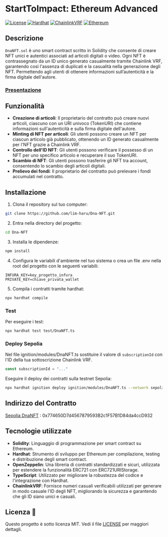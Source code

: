 # StartToImpact: Ethereum Advanced

[![License](https://img.shields.io/badge/license-MIT-blue.svg)](LICENSE)
[![Hardhat](https://img.shields.io/badge/Hardhat-2.22.13-yellow)](https://hardhat.org)
[![ChainlinkVRF](https://img.shields.io/badge/ChainlinkVRF-2.5-0847f7)](https://docs.chain.link/vrf/)
[![Ethereum](https://img.shields.io/badge/Powered%20by-Ethereum-blue)](https://ethereum.org/)

## Descrizione

`DnaNFT.sol` è uno smart contract scritto in Solidity che consente di creare NFT unici e autentici associati ad articoli digitali o video. Ogni NFT è contrassegnato da un ID unico generato casualmente tramite Chainlink VRF, garantendo così l'assenza di duplicati e la casualità nella generazione degli NFT. Permettendo agli utenti di ottenere informazioni sull’autenticità e la firma digitale dell'autore.

### [Presentazione](https://www.canva.com/design/DAGVyqGL2DY/n6o930047KH5yj-0jfRLFw/view?utm_content=DAGVyqGL2DY&utm_campaign=designshare&utm_medium=link&utm_source=editor)

## Funzionalità

- **Creazione di articoli**: Il proprietario del contratto può creare nuovi articoli, ciascuno con un URI univoco (TokenURI) che contiene informazioni sull'autenticità e sulla firma digitale dell'autore.
- **Minting di NFT per articoli**: Gli utenti possono creare un NFT per ciascun articolo già pubblicato, ottenendo un ID generato casualmente per l'NFT grazie a Chainlink VRF.
- **Controllo dell'ID NFT**: Gli utenti possono verificare il possesso di un NFT per uno specifico articolo e recuperare il suo TokenURI.
- **Scambio di NFT**: Gli utenti possono trasferire gli NFT tra account, consentendo lo scambio degli articoli digitali.
- **Prelievo dei fondi**: Il proprietario del contratto può prelevare i fondi accumulati nel contratto.

## Installazione

1. Clona il repository sul tuo computer:

```bash
git clone https://github.com/lim-haru/Dna-NFT.git
```

2. Entra nella directory del progetto:

```bash
cd Dna-NFT
```

3. Installa le dipendenze:

```bash
npm install
```

4. Configura le variabili d'ambiente nel tuo sistema o crea un file .env nella root del progetto con le seguenti variabili:

```
INFURA_KEY=key_progetto_infura
PRIVATE_KEY=chiave_privata_wallet
```

5. Compila i contratti tramite hardhat:

```bash
npx hardhat compile
```

### Test

Per eseguire i test:

```bash
npx hardhat test test/DnaNFT.ts
```

### Deploy Sepolia

Nel file ignition/modules/DnaNFT.ts sostituire il valore di `subscriptionId` con l'ID della tua sottoscrizione Chainlink VRF.

```TypeScript
const subscriptionId = "..."
```

Eseguire il deploy dei contratti sulla testnet Sepolia:

```bash
npx hardhat ignition deploy ignition/modules/DnaNFT.ts --network sepolia
```

## Indirizzo del Contratto

[Sepolia DnaNFT](https://sepolia.etherscan.io/address/0x774650D7d4567879593B2c1F57B1D84da4ccD932) : 0x774650D7d4567879593B2c1F57B1D84da4ccD932

## Tecnologie utilizzate

- **Solidity**: Linguaggio di programmazione per smart contract su Ethereum.
- **Hardhat**: Strumento di sviluppo per Ethereum per compilazione, testing e distribuzione degli smart contract.
- **OpenZeppelin**: Una libreria di contratti standardizzati e sicuri, utilizzata per estendere la funzionalità ERC721 con ERC721URIStorage.
- **TypeScript**: Utilizzato per migliorare la robustezza del codice e l'integrazione con Hardhat.
- **ChainlinkVRF**: Fornisce numeri casuali verificabili utilizzati per generare in modo casuale l'ID degli NFT, migliorando la sicurezza e garantendo che gli ID siano unici e casuali.

## Licenza 📄

Questo progetto è sotto licenza MIT. Vedi il file [LICENSE](LICENSE) per maggiori dettagli.

